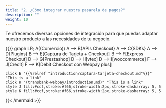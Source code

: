 ```yaml
---
title: "2. ¿Cómo integrar nuestra pasarela de pagos?"
description: ""
weight: 10
---
```


Te ofrecemos diversas opciones de integración para que puedas adaptar nuestro producto a las necesidades de tu negocio.

{{<mermaid align="left">}}
graph LR;
    A((Comercio))
    A --> B{APIs Checkout}
    A --> C{SDKs}
    A --> D{Plugins}
    B --> E[Captura de Tarjeta + Checkout]
    B --> F[Express Checkout]
    D --> G[Prestashop]
    D --> H[vtex]
    D --> I[woocommerce]
    F --> J[Credit]
    F --> K[Debit Checkout con Webpay plus]
    
    click E "{{%relref "introduction/captura-tarjeta-checkout.md"%}}" "This is a link"
    click K "(transbank-webpay/introduction.md)" "This is a link"
    style J fill:#ccf,stroke:#f66,stroke-width:2px,stroke-dasharray: 5, 5
    style K fill:#ccf,stroke:#f66,stroke-width:2px,stroke-dasharray: 5, 5
{{< /mermaid >}}    

